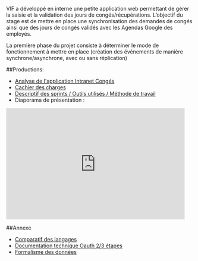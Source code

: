VIF a développé en interne une petite application web permettant de gérer la saisie et la validation des jours de congés/récupérations. L’objectif du stage est de mettre en place une synchronisation des demandes de congés ainsi que des jours de congés validés avec les Agendas Google des employés.

La première phase du projet consiste à déterminer le mode de fonctionnement à mettre en place (création des événements de manière synchrone/asynchrone, avec ou sans réplication)

##Productions:

* [Analyse de l'application Intranet Congés](https://docs.google.com/document/d/1RNuqEU1yasUcpIBbFxycEmdHdLidBM6_ZPhO0-8MknQ/edit?usp=sharing)
* [Cachier des charges](https://docs.google.com/document/d/1m0weYZMzGB1mq14MQw1yevpNdB2YEcVHG_56XtwFjVA)
* [Descriptif des sprints / Outils utilisés / Méthode de travail](https://docs.google.com/document/d/1IHk8cgQ1CS83gyk0UrBPWfrR-5Ld4-1WSK-ClorbV60/edit?usp=sharing)
* Diaporama de présentation :
<iframe src="https://docs.google.com/presentation/d/1ZKf5UwzgWsd1-Uvqd_BxgKiyAFfMjS9lbCLLZMogX1M/embed?start=false&loop=false&delayms=3000" frameborder="0" width="480" height="299" allowfullscreen="true" mozallowfullscreen="true" webkitallowfullscreen="true"></iframe>



##Annexe

* [Comparatif des langages](https://docs.google.com/document/d/1SDSBe3E5lijZQTcDyWrDL1csaL5UuQYJXMrmHqdQs8k/edit?usp=sharing)
* [Documentation technique Oauth 2/3 étapes](https://docs.google.com/document/d/1LHXEKSektqxHPOFOK2iYvakSn6yCj8-p8zcOF2Ni5BU/edit?usp=sharing)
* [Formalisme des données](https://docs.google.com/document/d/1CVSxLwpy4Ym5YR5yD2D6qclTLGLhGdaZDhzXshBXWzk/edit?usp=sharing)





